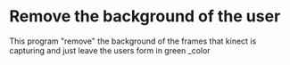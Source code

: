 # Remove the background of the user

  This program "remove" the background of the frames that kinect is capturing and just leave the users form in green _color
